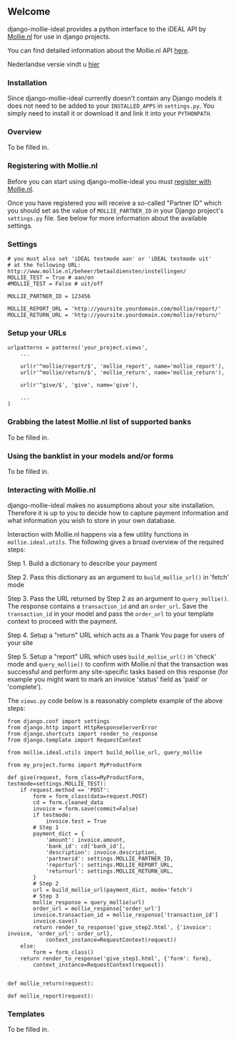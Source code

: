 ## Welcome

django-mollie-ideal provides a python interface to the iDEAL API by [Mollie.nl](http://www.mollie.nl/) for use in django projects.

You can find detailed information about the Mollie.nl API [here](http://www.mollie.nl/support/documentatie/betaaldiensten/ideal/en/).

Nederlandse versie vindt u [hier](http://www.mollie.nl/support/documentatie/betaaldiensten/ideal/)

### Installation

Since django-mollie-ideal currently doesn't contain any Django models it does not need to be added to your `INSTALLED_APPS` in `settings.py`. You simply need to install it or download it and link it into your `PYTHONPATH`.

### Overview

To be filled in.

### Registering with Mollie.nl

Before you can start using django-mollie-ideal you must [register with Mollie.nl](http://www.mollie.nl/aanmelden/).

Once you have registered you will receive a so-called "Partner ID" which you should set as the value of `MOLLIE_PARTNER_ID` in your Django project's `settings.py` file. See below for more information about the available settings.

### Settings

    # you must also set 'iDEAL testmode aan' or 'iDEAL testmode uit'
    # at the following URL: http://www.mollie.nl/beheer/betaaldiensten/instellingen/
    MOLLIE_TEST = True # aan/on
    #MOLLIE_TEST = False # uit/off
    
    MOLLIE_PARTNER_ID = 123456

    MOLLIE_REPORT_URL = 'http://yoursite.yourdomain.com/mollie/report/'
    MOLLIE_RETURN_URL = 'http://yoursite.yourdomain.com/mollie/return/'

### Setup your URLs

    urlpatterns = patterns('your_project.views',
        ...

        url(r'^mollie/report/$', 'mollie_report', name='mollie_report'),
        url(r'^mollie/return/$', 'mollie_return', name='mollie_return'),

        url(r'^give/$', 'give', name='give'),

        ...
    )

### Grabbing the latest Mollie.nl list of supported banks

To be filled in.

### Using the banklist in your models and/or forms

To be filled in.

### Interacting with Mollie.nl

django-mollie-ideal makes no assumptions about your site installation. Therefore it is up to you to decide how to capture payment information and what information you wish to store in your own database.

Interaction with Mollie.nl happens via a few utility functions in `mollie.ideal.utils`. The following gives a broad overview of the required steps:

Step 1. Build a dictionary to describe your payment

Step 2. Pass this dictionary as an argument to `build_mollie_url()` in 'fetch' mode

Step 3. Pass the URL returned by Step 2 as an argument to `query_mollie()`. The response contains a `transaction_id` and an `order_url`. Save the `transaction_id` in your model and pass the `order_url` to your template context to proceed with the payment.

Step 4. Setup a "return" URL which acts as a Thank You page for users of your site

Step 5. Setup a "report" URL which uses `build_mollie_url()` in 'check' mode and `query_mollie()` to confirm with Mollie.nl that the transaction was successful and perform any site-specific tasks based on this response (for example you might want to mark an invoice 'status' field as 'paid' or 'complete').

The `views.py` code below is a reasonably complete example of the above steps:

    from django.conf import settings
    from django.http import HttpResponseServerError
    from django.shortcuts import render_to_response
    from django.template import RequestContext

    from mollie.ideal.utils import build_mollie_url, query_mollie

    from my_project.forms import MyProductForm

    def give(request, form_class=MyProductForm, testmode=settings.MOLLIE_TEST):
        if request.method == 'POST':
            form = form_class(data=request.POST) 
            cd = form.cleaned_data
            invoice = form.save(commit=False)
            if testmode:
                invoice.test = True
            # Step 1
            payment_dict = {
                'amount': invoice.amount,
                'bank_id': cd['bank_id'],
                'description': invoice.description,
                'partnerid': settings.MOLLIE_PARTNER_ID,
                'reporturl': settings.MOLLIE_REPORT_URL,
                'returnurl': settings.MOLLIE_RETURN_URL,
            }
            # Step 2
            url = build_mollie_url(payment_dict, mode='fetch')
            # Step 3
            mollie_response = query_mollie(url)
            order_url = mollie_response['order_url']
            invoice.transaction_id = mollie_response['transaction_id']
            invoice.save()
            return render_to_response('give_step2.html', {'invoice': invoice, 'order_url': order_url},
                context_instance=RequestContext(request))
        else:
            form = form_class()
        return render_to_response('give_step1.html', {'form': form},
            context_instance=RequestContext(request))
    

    def mollie_return(request):

    def mollie_report(request):

### Templates

To be filled in.

